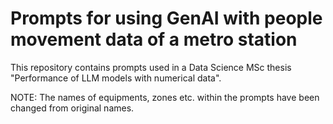 # Prompts for using GenAI with people movement data of a metro station

This repository contains prompts used in a Data Science MSc thesis "Performance of LLM models with
numerical data".

NOTE: The names of equipments, zones etc. within the prompts have been changed from original names.
